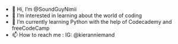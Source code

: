 - 👋 Hi, I’m @SoundGuyNimii
- 👀 I’m interested in learning about the world of coding
- 🌱 I’m currently learning Python with the help of Codecademy and freeCodeCamp
- 📫 How to reach me : IG: @kieranniemand

<!---
SoundGuyNimii/SoundGuyNimii is a ✨ special ✨ repository because its `README.md` (this file) appears on your GitHub profile.
You can click the Preview link to take a look at your changes.
--->
